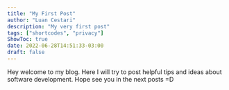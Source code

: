 ```yaml
---
title: "My First Post"
author: "Luan Cestari"
description: "My very first post"
tags: ["shortcodes", "privacy"]
ShowToc: true
date: 2022-06-28T14:51:33-03:00
draft: false
---
```

Hey welcome to my blog. Here I will try to post helpful tips and ideas about software development. Hope see you in the next posts =D 
